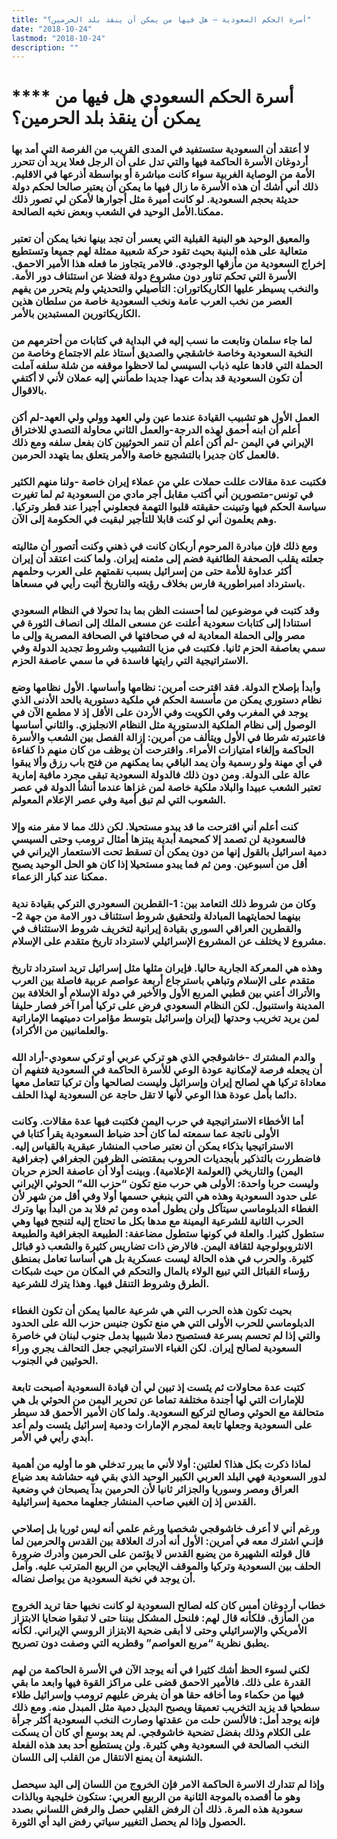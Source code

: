 ```yaml
---
title: "أسرة الحكم السعودية – هل فيها من يمكن أن ينقذ بلد الحرمين؟"
date: "2018-10-24"
lastmod: "2018-10-24"
description: ""
---
```

# **** **أسرة الحكم السعودي هل فيها من يمكن أن ينقذ بلد الحرمين؟**

### لا أعتقد أن السعودية ستستفيد في المدى القريب من الفرصة التي أمد بها أردوغان الأسرة الحاكمة فيها والتي تدل على أن الرجل فعلا يريد أن تتحرر الأمة من الوصاية الغربية سواء كانت مباشرة أو بواسطة أذرعها في الاقليم. ذلك أني أشك أن هذه الأسرة ما زال فيها ما يمكن أن يعتبر صالحا لحكم دولة حديثة بحجم السعودية. لو كانت أميرة مثل أجوارها لأمكن لي تصور ذلك ممكنا.الأمل الوحيد في الشعب وبعض نخبه الصالحة.

### والمعيق الوحيد هو البنية القبلية التي يعسر أن تجد بينها نخبا يمكن أن تعتبر متعالية على هذه البنية بحيث تقود حركة شعبية ممثلة لهم جميعا وتستطيع إخراج السعودية من مأزقها الوجودي. فالامر يتجاوز ما فعله هذا الأمير الاحمق. الأسرة التي تحكم تناور دون مشروع دولة فضلا عن استئناف دور الأمة. والنخب يسيطر عليها الكاريكاتوران: التأصيلي والتحديثي ولم يتحرر من يفهم العصر من نخب العرب عامة ونخب السعودية خاصة من سلطان هذين الكاريكاتورين المستبدين بالأمر.

### لما جاء سلمان وتابعت ما نسب إليه في البداية في كتابات من أحترمهم من النخبة السعودية وخاصة خاشقجي والصديق أستاذ علم الاجتماع وخاصة من الحملة التي قادها عليه ذباب السيسي لما لاحظوا موقفه من شلة سلفه آملت أن تكون السعودية قد بدأت عهدا جديدا طمأنني إليه عملان لأني لا أكتفي بالاقوال.

### العمل الأول هو تشبيب القيادة عندما عين ولي العهد وولي ولي العهد-لم أكن أعلم أن ابنه أحمق لهذه الدرجة-والعمل الثاني محاولة التصدي للاختراق الإيراني في اليمن -لم أكن أعلم أن تنمر الحوثيين كان بفعل سلفه ومع ذلك فالعمل كان جديرا بالتشجيع خاصة والأمر يتعلق بما يتهدد الحرمين.

### فكتبت عدة مقالات عللت حملات علي من عملاء إيران خاصة -ولنا منهم الكثير في تونس-متصورين أني أكتب مقابل أجر مادي من السعودية ثم لما تغيرت سياسة الحكم فيها وتبينت حقيقته قلبوا التهمة فجعلوني أجيرا عند قطر وتركيا. وهم يعلمون أني لو كنت قابلا للتأجير لبقيت في الحكومة إلى الآن.

### ومع ذلك فإن مبادرة المرحوم أربكان كانت في ذهني وكنت أتصور أن مثاليته جعلته يقلب الصحفة الطائفية فضم إلى مثمنه إيران. ولما كنت اعتقد أن إيران أكثر عداوة للأمة حتى من إسرائيل بسبب نقمتهم على العرب وحلمهم باسترداد امبراطورية فارس بخلاف رؤيته والتاريخ أثبت رأيي في مسعاها.

### وقد كتبت في موضوعين لما أحسنت الظن بما بدا تحولا في النظام السعودي استنادا إلى كتابات سعودية أعلنت عن مسعى الملك إلى انصاف الثورة في مصر وإلى الحملة المعادية له في صحافتها في الصحافة المصرية وإلى ما سمي بعاصفة الحزم ثانيا. فكتبت في مزيا التشبيب وشروط تجديد الدولة وفي الاستراتيجية التي رايتها فاسدة في ما سمي عاصفة الحزم.

### وأبدأ بإصلاح الدولة. فقد اقترحت أمرين: نظامها وأساسها. الأول نظامها وضع نظام دستوري يمكن من مأسسة الحكم في ملكية دستورية بالحد الأدنى الذي يوجد في المغرب وفي الكويت وفي الأردن على الأقل إذ لا مطمع الآن في الوصول إلى نظام الملكية الدستورية مثل النظام الانجليزي. والثاني أساسها فاعتبرته شرطا في الأول ويتألف من أمرين: إزالة الفصل بين الشعب والأسرة الحاكمة وإلغاء امتيازات الأمراء. واقترحت أن يوظف من كان منهم ذا كفاءة في أي مهنة ولو رسمية وأن يمد الباقي بما يمكنهم من فتح باب رزق وألا يبقوا عالة على الدولة. ومن دون ذلك فالدولة السعودية تبقى مجرد مافية إمارية تعتبر الشعب عبيدا والبلاد ملكية خاصة لمن غزاها عندما أنشأ الدولة في عصر الشعوب التي لم تبق أمية وفي عصر الإعلام المعولم.

### كنت أعلم أني اقترحت ما قد يبدو مستحيلا. لكن ذلك مما لا مفر منه وإلا فالسعودية لن تصمد إلا كمحيمة أبدية يبتزها أمثال ترومب وحتى السيسي دمية اسرائيل بالقول إنها من دون يمكن أن تسقط تحت الاستعمار الإيراني في أقل من أسبوعين. ومن ثم فما يبدو مستحيلا إذا كان هو الحل الوحيد يصبح ممكنا عند كبار الزعماء.

### وكان من شروط ذلك التعامد بين: 1-القطرين السعودري التركي بقيادة ندية بينهما لحمايتهما المبادلة ولتحقيق شروط استئناف دور الامة من جهة 2-والقطرين العراقي السوري بقيادة إيرانية لتخريف شروط الاستئناف في مشروع لا يختلف عن المشروع الإسرائيلي لاسترداد تاريخ متقدم على الإسلام.

### وهذه هي المعركة الجارية حاليا. فإيران مثلها مثل إسرائيل تريد استرداد تاريخ متقدم على الإسلام وتباهي باسترجاع أربعة عواصم عربية فاصلة بين العرب والأتراك أعني بين قطبي المربع الأول والأخير في دولة الإسلام أو الخلافة بين المدينة واستنبول. لكن النظام السعودي فرض على تركيا أمرا آخر فصار حليفا لمن يريد تخريب وحدتها (إيران وإسرائيل بتوسط مؤامرات دميتهما الإماراتية والعلمانيين من الأكراد).

### والدم المشترك -خاشوقجي الذي هو تركي عربي أو تركي سعودي-أراد الله أن يجعله فرصة لإمكانية عودة الوعي للأسرة الحاكمة في السعودية فتفهم أن معاداة تركيا هي لصالح إيران وإسرائيل وليست لصالحها وأن تركيا تتعامل معها دائما بأمل عودة هذا الوعي لأنها لا تقل حاجة عن السعودية لهذا الحلف.

### أما الأخطاء الاستراتيجية في حرب اليمن فكتبت فيها عدة مقالات. وكانت الأولى ناتجة عما سمعته لما كان أحد ضباط السعودية يقرأ كتابا في الاستراتيجيا بذكاء يمكن أن نعتبر صاحب المنشار عبقرية بالقياس إليه. فاضطررت بالتذكير بأبجديات الحروب بمقتضى الظرفين الجغرافي (جغرافية اليمن) والتاريخي (العولمة الإعلامية). وبينت أولا أن عاصفة الحزم حربان وليست حربا واحدة: الأولى هي حرب منع تكون “حزب الله” الحوثي الإيراني على حدود السعودية وهذه هي التي ينبغي حسمها أولا وفي أقل من شهر لأن الغطاء الدبلوماسي سيتآكل ولن يطول أمده ومن ثم فلا بد من البدأ بها وترك الحرب الثانية للشرعية اليمينة مع مدها بكل ما تحتاج إليه لتنجح فيها وهي ستطول كثيرا. والعلة في كونها ستطول مضاعفة: الطبيعة الجغرافية والطبيعة الانثروبولوجية لثقافة اليمن. فالارض ذات تضاريس كثيرة والشعب ذو قبائل كثيرة. والحرب في هذه الحالة ليست عسكرية بل هي أساسا تعامل بمنطق رؤساء القبائل التي تبيع الولاء بالمال والتحكم في المكان من حيث شبكات الطرق وشروط التنقل فيها. وهذا يترك للشرعية.

### بحيث تكون هذه الحرب التي هي شرعية عالميا يمكن أن تكون الغطاء الدبلوماسي للحرب الأولى التي هي منع تكون جنيس حزب الله على الحدود والتي إذا لم تحسم بسرعة فستصبح دملا شبيها بدمل جنوب لبنان في خاصرة السعودية لصالح إيران. لكن الغباء الاستراتيجي جعل التحالف يجري وراء الحوثيين في الجنوب.

### كتبت عدة محاولات ثم يئست إذ تبين لي أن قيادة السعودية أصبحت تابعة للإمارات التي لها أجندة مختلفة تماما عن تحرير اليمن من الحوثي بل هي متحالفة مع الحوثي وصالح لتركيع السعودية. ولما كان الأمير الأحمق قد سيطر على السعودية وجعلها تابعة لمجرم الإمارات ودمية إسرائيل يئست ولم أعد أبدي رأيي في الأمر.

### لماذا ذكرت بكل هذا؟ لعلتين: أولا لأني ما يبرر تدخلي هو ما أوليه من أهمية لدور السعودية فهي البلد العربي الكبير الوحيد الذي بقي فيه حشاشة بعد ضياع العراق ومصر وسوريا والجزائر ثانيا لأن الحرمين بدآ يصبحان في وضعية القدس إذ إن الغبي صاحب المنشار جعلهما محمية إسرائيلية.

### ورغم أني لا أعرف خاشوقجي شخصيا ورغم علمي أنه ليس ثوريا بل إصلاحي فإنـي اشترك معه في أمرين: الأول أنه أدرك العلاقة بين القدس والحرمين لما قال قولته الشهيرة من يضيع القدس لا يؤتمن على الحرمين وأدرك ضرورة الحلف بين السعودية وتركيا والموقف الإيجابي من الربيع المترتب عليه. وآمل أن يوجد في نخبة السعودية من يواصل نضاله.

### خطاب أردوغان أمس كان كله لصالح السعودية لو كانت نخبها حقا تريد الخروج من المأزق. فلكأنه قال لهم: فلنحل المشكل بيننا حتى لا تبقوا ضحايا الابتزاز الأمريكي والإسرائيلي وحتى لا أبقى ضحية الابتزاز الروسي الإيراني. لكأنه يطبق نظرية “مربع العواصم” وقطريه التي وصفت دون تصريح.

### لكني لسوء الحظ أشك كثيرا في أنه يوجد الآن في الأسرة الحاكمة من لهم القدرة على ذلك. فالأمير الاحمق قضى على مراكز القوة فيها وابعد ما بقي فيها من حكماء وما أخافه حقا هو أن يفرض عليهم ترومب وإسرائيل طلاء سطحيا قد يزيد التخريب تعميقا ويصبح البديل دمية مثل المبدل منه. ومع ذلك فإنه يوجد أمل: فالألسن حلت من عقدتها وصارت النخب السعودية أكثر جرأة على الكلام وذلك بفضل تضحية خاشوقجي. لم يعد بوسع أي كان أن يسكت النخب الصالحة في السعودية وهي كثيرة. ولن يستطيع أحد بعد هذه الفعلة الشنيعة أن يمنع الانتقال من القلب إلى اللسان.

### وإذا لم تتدارك الاسرة الحاكمة الامر فإن الخروج من اللسان إلى اليد سيحصل وهو ما أقصده بالموجة الثانية من الربيع العربي: ستكون خليجية وبالذات سعودية هذه المرة. ذلك أن الرفض القلبي حصل والرفض اللساني بصدد الحصول وإذا لم يحصل التغيير سياتي رفض اليد أي الثورة.

###